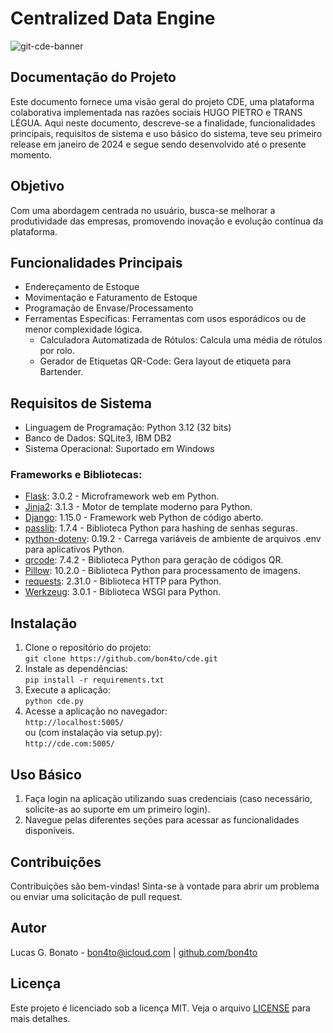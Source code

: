 <!DOCTYPE html>
<html lang="pt-BR">
	<body>
		<div class="container">
			<h1>Centralized Data Engine</h1>
			<img src="https://github.com/bon4to/cde/assets/129971622/e1c1187c-e281-4f2b-8453-42cc4beb6c34" alt="git-cde-banner">
			<h2>Documentação do Projeto</h2>
			<p>Este documento fornece uma visão geral do projeto CDE, uma plataforma colaborativa implementada nas razões sociais HUGO PIETRO e TRANS LÉGUA. Aqui neste documento, descreve-se a finalidade, funcionalidades principais, requisitos de sistema e uso básico do sistema, teve seu primeiro release em janeiro de 2024 e segue sendo desenvolvido até o presente momento.</p>
			<h2>Objetivo</h2>
			<p>Com uma abordagem centrada no usuário, busca-se melhorar a produtividade das empresas, promovendo inovação e evolução contínua da plataforma.</p>
			<h2>Funcionalidades Principais</h2>
			<ul>
				<li>Endereçamento de Estoque</li>
				<li>Movimentação e Faturamento de Estoque</li>
				<li>Programação de Envase/Processamento</li>
				<li>Ferramentas Específicas: Ferramentas com usos esporádicos ou de menor complexidade lógica.
					<ul>
						<li>Calculadora Automatizada de Rótulos: Calcula uma média de rótulos por rolo.</li>
						<li>Gerador de Etiquetas QR-Code: Gera layout de etiqueta para Bartender.</li>
					</ul>
				</li>
			</ul>
			<h2>Requisitos de Sistema</h2>
			<ul>
				<li>Linguagem de Programação: Python 3.12 (32 bits)</li>
				<li>Banco de Dados: SQLite3, IBM DB2</li>
				<li>Sistema Operacional: Suportado em Windows</li>
			</ul>
			<h3>Frameworks e Bibliotecas:</h3>
			<ul>
				<li><a href="https://flask.palletsprojects.com/">Flask</a>: 3.0.2 - Microframework web em Python.</li>
				<li><a href="https://jinja.palletsprojects.com/">Jinja2</a>: 3.1.3 - Motor de template moderno para Python.</li>
				<li><a href="https://www.djangoproject.com/">Django</a>: 1.15.0 - Framework web Python de código aberto.</li>
				<li><a href="https://passlib.readthedocs.io/en/stable/">passlib</a>: 1.7.4 - Biblioteca Python para hashing de senhas seguras.</li>
				<li><a href="https://pypi.org/project/python-dotenv/">python-dotenv</a>: 0.19.2 - Carrega variáveis de ambiente de arquivos .env para aplicativos Python.</li>
				<li><a href="https://pypi.org/project/qrcode/">qrcode</a>: 7.4.2 - Biblioteca Python para geração de códigos QR.</li>
				<li><a href="https://python-pillow.readthedocs.io/">Pillow</a>: 10.2.0 - Biblioteca Python para processamento de imagens.</li>
				<li><a href="https://docs.python-requests.org/en/latest/">requests</a>: 2.31.0 - Biblioteca HTTP para Python.</li>
				<li><a href="https://werkzeug.palletsprojects.com/">Werkzeug</a>: 3.0.1 - Biblioteca WSGI para Python.</li>
			</ul>
			<h2>Instalação</h2>
			<ol>
				<li>Clone o repositório do projeto:<br>
					<code>git clone https://github.com/bon4to/cde.git</code>
				</li>
				<li>Instale as dependências:<br>
					<code>pip install -r requirements.txt</code>
				</li>
				<li>Execute a aplicação:<br>
					<code>python cde.py</code>
				</li>
				<li>Acesse a aplicação no navegador:<br>
					<code>http://localhost:5005/</code>
					<br>
					ou (com instalação via setup.py):
					<br>
					<code>http://cde.com:5005/</code>
				</li>
			</ol>
			<h2>Uso Básico</h2>
			<ol>
				<li>Faça login na aplicação utilizando suas credenciais (caso necessário, solicite-as ao suporte em um primeiro login).</li>
				<li>Navegue pelas diferentes seções para acessar as funcionalidades disponíveis.</li>
			</ol>
			<h2>Contribuições</h2>
			<p>Contribuições são bem-vindas! Sinta-se à vontade para abrir um problema ou enviar uma solicitação de pull request.</p>
			<h2>Autor</h2>
			<p>Lucas G. Bonato - <a href="mailto:bon4to@icloud.com">bon4to@icloud.com</a> | <a href="https://github.com/bon4to">github.com/bon4to</a></p>
			<h2>Licença</h2>
			<p>Este projeto é licenciado sob a licença MIT. Veja o arquivo <a href="https://github.com/bon4to/cde/blob/main/LICENSE">LICENSE</a> para mais detalhes.</p>
		</div>
	</body>
</html>
